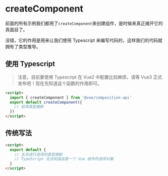 # createComponent

前面的所有示例我们都用了`createComponent`来创建组件，是时候来真正揭开它的真面目了。

没错，它的作用是用来让我们使用 Typescript 来编写代码的，这样我们的代码就拥有了类型推导。

## 使用 Typescript

> 注意，目前要使用 Typescript 在 Vue2 中配置比较麻烦，请等 Vue3 正式发布吧！现在先知道这个函数的作用即可。

```html
<script>
  import { createComponent } from '@vue/composition-api'
  export default createComponent({
    // 启用类型推断
  })
</script>
```

## 传统写法

```html
<script>
  export default {
    // 无法进行选项的类型推断
    // TypeScript 无法知道这是一个 Vue 组件的选项对象
  }
</script>
```
